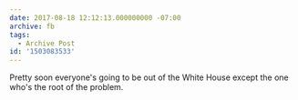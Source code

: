 ```yaml
---
date: 2017-08-18 12:12:13.000000000 -07:00
archive: fb
tags: 
  - Archive Post
id: '1503083533'
---
```


Pretty soon everyone's going to be out of the White House except the one who's the root of the problem.
